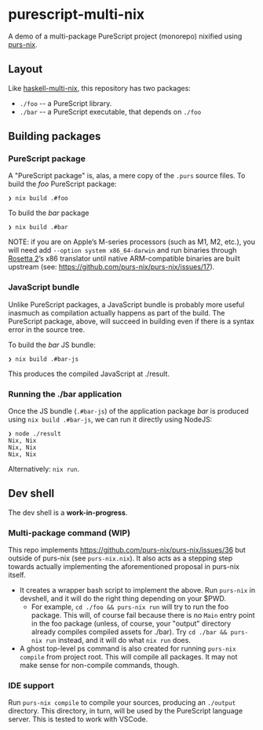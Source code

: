 # purescript-multi-nix

A demo of a multi-package PureScript project (monorepo) nixified using [purs-nix](https://github.com/purs-nix/purs-nix).

## Layout

Like [haskell-multi-nix](https://github.com/srid/haskell-multi-nix), this repository has two packages:

- `./foo` -- a PureScript library.
- `./bar` -- a PureScript executable, that depends on `./foo`

## Building packages

### PureScript package 

A "PureScript package" is, alas, a mere copy of the `.purs` source files. To build the *foo* PureScript package:

``` sh-session
❯ nix build .#foo
```

To build the *bar* package

``` sh-session
❯ nix build .#bar
```

NOTE: if you are on Apple’s M-series processors (such as M1, M2, etc.), you will need add `--option system x86_64-darwin` and run binaries through [Rosetta 2](https://en.wikipedia.org/wiki/Rosetta_2_(software))’s x86 translator until native ARM-compatible binaries are built upstream (see: https://github.com/purs-nix/purs-nix/issues/17).

### JavaScript bundle

Unlike PureScript packages, a JavaScript bundle is probably more useful inasmuch as compilation actually happens as part of the build. The PureScript package, above, will succeed in building even if there is a syntax error in the source tree.

To build the *bar* JS bundle:

``` sh-session
❯ nix build .#bar-js
```

This produces the compiled JavaScript at ./result.

### Running the ./bar application
Once the JS bundle (`.#bar-js`) of the application package *bar* is produced using `nix build .#bar-js`, we can run it directly using NodeJS:

``` sh-session
❯ node ./result
Nix, Nix
Nix, Nix
Nix, Nix
```

Alternatively: `nix run`.


## Dev shell

The dev shell is a **work-in-progress**. 

### Multi-package command (WIP)

This repo implements https://github.com/purs-nix/purs-nix/issues/36 but outside of purs-nix (see `purs-nix.nix`). It also acts as a stepping step towards actually implementing the aforementioned proposal in purs-nix itself.

- It creates a wrapper bash script to implement the above. Run `purs-nix` in devshell, and it will do the right thing depending on your $PWD. 
  - For example, `cd ./foo && purs-nix run` will try to run the foo package. This will, of course fail because there is no `Main` entry point in the foo package (unless, of course, your "output" directory already compiles compiled assets for ./bar). Try `cd ./bar && purs-nix run` instead, and it will do what `nix run` does.
- A ghost top-level ps command is also created for running `purs-nix compile` from project root. This will compile all packages. It may not make sense for non-compile commands, though.

### IDE support

Run `purs-nix compile` to compile your sources, producing an `./output` directory. This directory, in turn, will be used by the PureScript language server. This is tested to work with VSCode.
